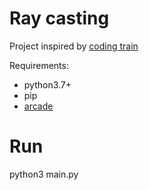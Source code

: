 # Ray casting
Project inspired by [coding train](https://www.youtube.com/watch?v=TOEi6T2mtHo)

Requirements:
* python3.7+
* pip
* [arcade](https://api.arcade.academy/en/latest/install/linux.html)

# Run
python3 main.py
